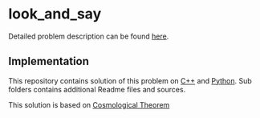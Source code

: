 # look_and_say

Detailed problem description can be found [here](https://en.wikipedia.org/wiki/Look-and-say_sequence).


## Implementation

This repository contains solution of this problem on [C++](https://github.com/akuskis/look_and_say/tree/master/cpp) and [Python](https://github.com/akuskis/look_and_say/tree/master/python). 
Sub folders contains additional Readme files and sources.

This solution is based on [Cosmological Theorem](https://mathworld.wolfram.com/CosmologicalTheorem.html)
